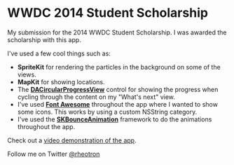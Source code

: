 # WWDC 2014 Student Scholarship

My submission for the 2014 WWDC Student Scholarship. I was awarded the scholarship with this app.

I've used a few cool things such as:

* **SpriteKit** for rendering the particles in the background on some of the views.
* **MapKit** for showing locations.
* The [**DACircularProgressView**](https://github.com/danielamitay/DACircularProgress) control for showing the progress when cycling through the content on my "What's next" view.
* I've used [**Font Awesome**](http://fontawesome.io) throughout the app where I wanted to show some icons. This works by using a custom NSString category.
* I've used the [**SKBounceAnimation**](https://github.com/khanlou/SKBounceAnimation) framework to do the animations throughout the app.
    
Check out a [video demonstration of the app](https://www.youtube.com/watch?v=lu_0gVWN8hA&feature=youtu.be).

Follow me on Twitter [@rheotron](http://www.twitter.com/rheotron)
